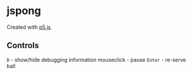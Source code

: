 # jspong
Created with [p5.js](https://p5js.org/).

## Controls

`D` - show/hide debugging information
mouseclick - pause
`Enter` - re-serve ball